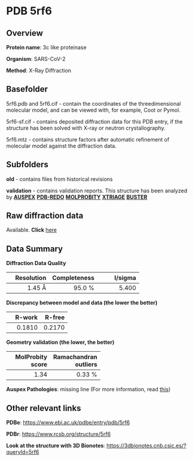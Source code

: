 # PDB 5rf6

## Overview

**Protein name**: 3c like proteinase

**Organism**: SARS-CoV-2

**Method**: X-Ray Diffraction

## Basefolder

5rf6.pdb and 5rf6.cif - contain the coordinates of the threedimensional molecular model, and can be viewed with, for example, Coot or Pymol.

5rf6-sf.cif - contains deposited diffraction data for this PDB entry, if the structure has been solved with X-ray or neutron crystallography.

5rf6.mtz - contains structure factors after automatic refinement of molecular model against the diffraction data.

## Subfolders



**old** - contains files from historical revisions

**validation** - contains validation reports. This structure has been analyzed by [**AUSPEX**](https://github.com/thorn-lab/coronavirus_structural_task_force/tree/master/pdb/3c_like_proteinase/SARS-CoV-2/5rf6/validation/auspex) [**PDB-REDO**](https://github.com/thorn-lab/coronavirus_structural_task_force/tree/master/pdb/3c_like_proteinase/SARS-CoV-2/5rf6/validation/pdb-redo) [**MOLPROBITY**](https://github.com/thorn-lab/coronavirus_structural_task_force/tree/master/pdb/3c_like_proteinase/SARS-CoV-2/5rf6/validation/molprobity) [**XTRIAGE**](https://github.com/thorn-lab/coronavirus_structural_task_force/blob/master/pdb/3c_like_proteinase/SARS-CoV-2/5rf6/validation/Xtriage_output.log) [**BUSTER**](https://www.globalphasing.com/buster/wiki/index.cgi?Covid19Pdb5RF6)

## Raw diffraction data

Available. **Click** [here](https://zenodo.org/record/3731231) 

## Data Summary
**Diffraction Data Quality**

|   | Resolution | Completeness| I/sigma |
|---|-------------:|----------------:|--------------:|
|   |1.45 Å|95.0  %|<img width=50/>5.400|

**Discrepancy between model and data (the lower the better)**

|   | **R-work**| **R-free**   
|---|-------------:|----------------:|           
||  0.1810|  0.2170|

**Geometry validation (the lower, the better)**

|   |**MolProbity<br>score**| **Ramachandran<br>outliers** 
|---|-------------:|----------------:|
||  1.34|  0.33 %|

**Auspex Pathologies**: missing line (For more information, read [this](https://github.com/thorn-lab/coronavirus_structural_task_force/blob/master/pdb/3c_like_proteinase/SARS-CoV-2/5rf6/validation/auspex/5rf6_auspex_comments.txt))

 



## Other relevant links 
**PDBe**:  https://www.ebi.ac.uk/pdbe/entry/pdb/5rf6
 
**PDBr**: https://www.rcsb.org/structure/5rf6 

**Look at the structure with 3D Bionotes**: https://3dbionotes.cnb.csic.es/?queryId=5rf6


